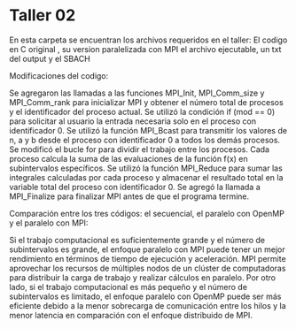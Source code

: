 # Taller 02

En esta carpeta se encuentran los archivos requeridos en el taller: 
El codigo en C original , su version paralelizada con MPI el archivo ejecutable, un txt del output y el SBACH

Modificaciones del codigo:

Se agregaron las llamadas a las funciones MPI_Init, MPI_Comm_size y MPI_Comm_rank para inicializar MPI y obtener el número total de procesos y el identificador del proceso actual.
Se utilizó la condición if (mod == 0) para solicitar al usuario la entrada necesaria solo en el proceso con identificador 0.
Se utilizó la función MPI_Bcast para transmitir los valores de n, a y b desde el proceso con identificador 0 a todos los demás procesos.
Se modificó el bucle for para dividir el trabajo entre los procesos. Cada proceso calcula la suma de las evaluaciones de la función f(x) en subintervalos específicos.
Se utilizó la función MPI_Reduce para sumar las integrales calculadas por cada proceso y almacenar el resultado total en la variable total del proceso con identificador 0.
Se agregó la llamada a MPI_Finalize para finalizar MPI antes de que el programa termine.

Comparación entre los tres códigos: el secuencial, el paralelo con OpenMP y el paralelo con MPI: 

Si el trabajo computacional es suficientemente grande y el número de subintervalos es grande, el enfoque paralelo con MPI puede tener un mejor rendimiento en términos de tiempo de ejecución y aceleración. MPI permite aprovechar los recursos de múltiples nodos de un clúster de computadoras para distribuir la carga de trabajo y realizar cálculos en paralelo.
Por otro lado, si el trabajo computacional es más pequeño y el número de subintervalos es limitado, el enfoque paralelo con OpenMP puede ser más eficiente debido a la menor sobrecarga de comunicación entre los hilos y la menor latencia en comparación con el enfoque distribuido de MPI.

